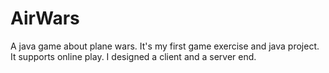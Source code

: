 # AirWars
A java game about plane wars. It's my first game exercise and java project. It supports online play. I designed a client and a server end.
